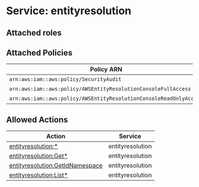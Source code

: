 # Service: entityresolution

## Attached roles

## Attached Policies

| Policy ARN | Policy Name |
|------------|-------------|
| `arn:aws:iam::aws:policy/SecurityAudit` | [SecurityAudit](../policies.md#securityaudit) |
| `arn:aws:iam::aws:policy/AWSEntityResolutionConsoleFullAccess` | [AWSEntityResolutionConsoleFullAccess](../policies.md#awsentityresolutionconsolefullaccess) |
| `arn:aws:iam::aws:policy/AWSEntityResolutionConsoleReadOnlyAccess` | [AWSEntityResolutionConsoleReadOnlyAccess](../policies.md#awsentityresolutionconsolereadonlyaccess) |

## Allowed Actions

| Action | Service |
|--------|---------|
| [entityresolution:*](../actions.md#entityresolution:all) | entityresolution |
| [entityresolution:Get*](../actions.md#entityresolution:getall) | entityresolution |
| [entityresolution:GetIdNamespace](../actions.md#entityresolution:getidnamespace) | entityresolution |
| [entityresolution:List*](../actions.md#entityresolution:listall) | entityresolution |